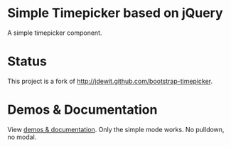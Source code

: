 Simple Timepicker based on jQuery
=======

A simple timepicker component.

Status
======
This project is a fork of http://jdewit.github.com/bootstrap-timepicker.


Demos & Documentation
=====================

View <a href="http://jdewit.github.com/bootstrap-timepicker">demos & documentation</a>. Only the simple mode works. No pulldown, no modal.

